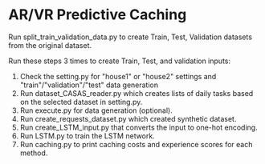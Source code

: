 # AR/VR Predictive Caching

Run split_train_validation_data.py to create Train, Test, Validation datasets from the original dataset.

Run these steps 3 times to create Train, Test, and validation inputs:

1. Check the setting.py for "house1" or "house2" settings and "train"/"validation"/"test" data generation
2. Run dataset_CASAS_reader.py which creates lists of daily tasks based on the selected dataset in setting.py.
3. Run execute.py for data generation (optional).
4. Run create_requests_dataset.py which created synthetic dataset.
5. Run create_LSTM_input.py that converts the input to one-hot encoding.
6. Run LSTM.py to train the LSTM network.
7. Run caching.py to print caching costs and experience scores for each method. 
